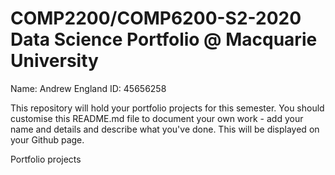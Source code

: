 # COMP2200/COMP6200-S2-2020 Data Science Portfolio @ Macquarie University

Name: Andrew England
ID: 45656258

This repository will hold your portfolio projects for this semester. You should customise this README.md file to document your own work - add your name and details and describe what you've done. This will be displayed on your Github page.

Portfolio projects

